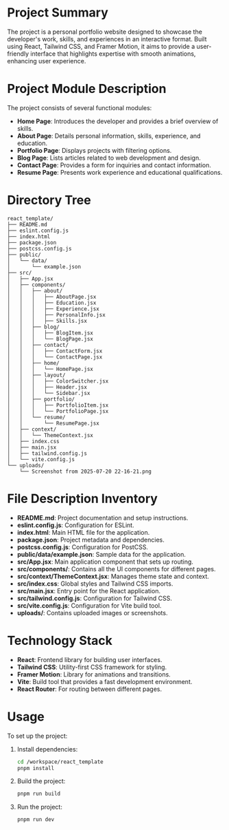 # Project Summary
The project is a personal portfolio website designed to showcase the developer's work, skills, and experiences in an interactive format. Built using React, Tailwind CSS, and Framer Motion, it aims to provide a user-friendly interface that highlights expertise with smooth animations, enhancing user experience.

# Project Module Description
The project consists of several functional modules:
- **Home Page**: Introduces the developer and provides a brief overview of skills.
- **About Page**: Details personal information, skills, experience, and education.
- **Portfolio Page**: Displays projects with filtering options.
- **Blog Page**: Lists articles related to web development and design.
- **Contact Page**: Provides a form for inquiries and contact information.
- **Resume Page**: Presents work experience and educational qualifications.

# Directory Tree
```
react_template/
├── README.md
├── eslint.config.js
├── index.html
├── package.json
├── postcss.config.js
├── public/
│   └── data/
│       └── example.json
├── src/
│   ├── App.jsx
│   ├── components/
│   │   ├── about/
│   │   │   ├── AboutPage.jsx
│   │   │   ├── Education.jsx
│   │   │   ├── Experience.jsx
│   │   │   ├── PersonalInfo.jsx
│   │   │   ├── Skills.jsx
│   │   ├── blog/
│   │   │   ├── BlogItem.jsx
│   │   │   └── BlogPage.jsx
│   │   ├── contact/
│   │   │   ├── ContactForm.jsx
│   │   │   └── ContactPage.jsx
│   │   ├── home/
│   │   │   └── HomePage.jsx
│   │   ├── layout/
│   │   │   ├── ColorSwitcher.jsx
│   │   │   ├── Header.jsx
│   │   │   └── Sidebar.jsx
│   │   ├── portfolio/
│   │   │   ├── PortfolioItem.jsx
│   │   │   └── PortfolioPage.jsx
│   │   └── resume/
│   │       └── ResumePage.jsx
│   ├── context/
│   │   └── ThemeContext.jsx
│   ├── index.css
│   ├── main.jsx
│   ├── tailwind.config.js
│   └── vite.config.js
└── uploads/
    └── Screenshot from 2025-07-20 22-16-21.png
```

# File Description Inventory
- **README.md**: Project documentation and setup instructions.
- **eslint.config.js**: Configuration for ESLint.
- **index.html**: Main HTML file for the application.
- **package.json**: Project metadata and dependencies.
- **postcss.config.js**: Configuration for PostCSS.
- **public/data/example.json**: Sample data for the application.
- **src/App.jsx**: Main application component that sets up routing.
- **src/components/**: Contains all the UI components for different pages.
- **src/context/ThemeContext.jsx**: Manages theme state and context.
- **src/index.css**: Global styles and Tailwind CSS imports.
- **src/main.jsx**: Entry point for the React application.
- **src/tailwind.config.js**: Configuration for Tailwind CSS.
- **src/vite.config.js**: Configuration for Vite build tool.
- **uploads/**: Contains uploaded images or screenshots.

# Technology Stack
- **React**: Frontend library for building user interfaces.
- **Tailwind CSS**: Utility-first CSS framework for styling.
- **Framer Motion**: Library for animations and transitions.
- **Vite**: Build tool that provides a fast development environment.
- **React Router**: For routing between different pages.

# Usage
To set up the project:
1. Install dependencies:
   ```bash
   cd /workspace/react_template
   pnpm install
   ```
2. Build the project:
   ```bash
   pnpm run build
   ```
3. Run the project:
   ```bash
   pnpm run dev
   ```
